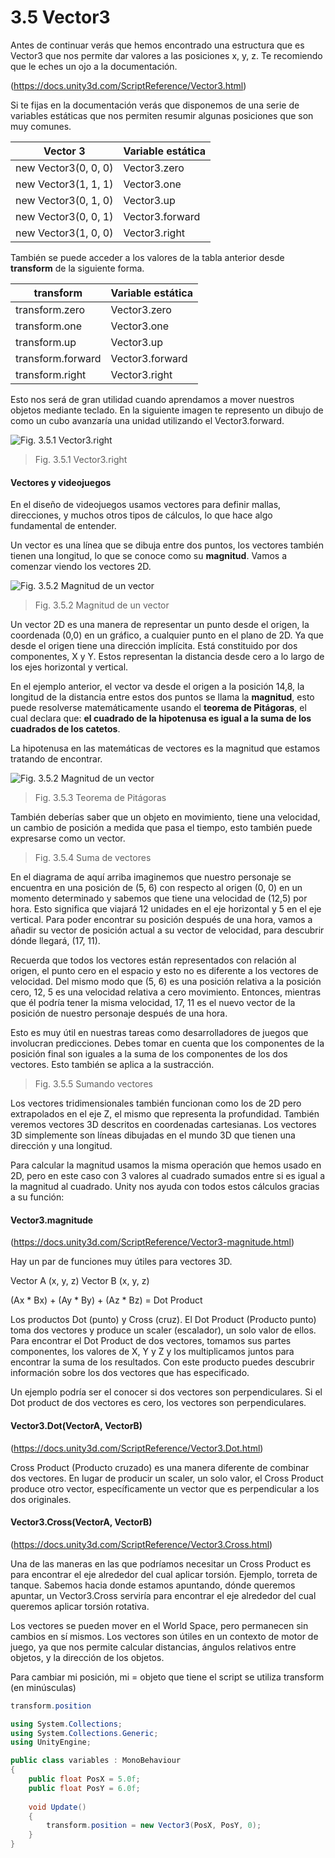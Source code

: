 # 3.5 Vector3
Antes de continuar verás que hemos encontrado una estructura que es Vector3 que nos permite dar valores a las posiciones x, y, z. Te recomiendo que le eches un ojo a la documentación.

(https://docs.unity3d.com/ScriptReference/Vector3.html)

Si te fijas en la documentación verás que disponemos de una serie de variables estáticas que nos permiten resumir algunas posiciones que son muy comunes.

| Vector 3 | Variable estática |
| ---------|-------------------|
| new Vector3(0, 0, 0) | Vector3.zero |   
| new Vector3(1, 1, 1) | Vector3.one |
| new Vector3(0, 1, 0) | Vector3.up |
| new Vector3(0, 0, 1) | Vector3.forward |
| new Vector3(1, 0, 0) | Vector3.right |

También se puede acceder a los valores de la tabla anterior desde **transform** de la siguiente forma.

| transform | Variable estática |
| ---------|-------------------|
| transform.zero | Vector3.zero |   
| transform.one | Vector3.one |
| transform.up | Vector3.up |
| transform.forward | Vector3.forward |
| transform.right | Vector3.right |

Esto nos será de gran utilidad cuando aprendamos a mover nuestros objetos mediante teclado. En la siguiente imagen te represento un dibujo de como un cubo avanzaría una unidad utilizando el Vector3.forward.

![Fig. 3.5.1 Vector3.right](https://github.com/jstleon/programacion-videojuegos/blob/main/03%20C%23%20con%20Unity/3.5%20Vector3/img/Fig_3.5.1_vector3.right.png)
> Fig. 3.5.1 Vector3.right

#### Vectores y videojuegos
En el diseño de videojuegos usamos vectores para definir mallas, direcciones, y muchos otros tipos de cálculos, lo que hace algo fundamental de entender.

Un vector es una línea que se dibuja entre dos puntos, los vectores también tienen una longitud, lo que se conoce como su **magnitud**. Vamos a comenzar viendo los vectores 2D.

![Fig. 3.5.2 Magnitud de un vector](https://github.com/jstleon/programacion-videojuegos/blob/main/03%20C%23%20con%20Unity/3.5%20Vector3/img/Fig_3.5.2_magnitud_vector.png)
> Fig. 3.5.2 Magnitud de un vector

Un vector 2D es una manera de representar un punto desde el origen, la coordenada (0,0) en un gráfico, a cualquier punto en el plano de 2D. Ya que desde el origen tiene una dirección implícita. Está constituido por dos componentes, X y Y. Estos representan la distancia desde cero a lo largo de los ejes horizontal y vertical.

En el ejemplo anterior, el vector va desde el origen a la posición 14,8, la longitud de la distancia entre estos dos puntos se llama la **magnitud**, esto puede resolverse matemáticamente usando el **teorema de Pitágoras**, el cual declara que: **el cuadrado de la hipotenusa es igual a la suma de los cuadrados de los catetos**.

La hipotenusa en las matemáticas de vectores es la magnitud que estamos tratando de encontrar.

![Fig. 3.5.2 Magnitud de un vector](https://github.com/jstleon/programacion-videojuegos/blob/main/03%20C%23%20con%20Unity/3.5%20Vector3/img/Fig_3.5.3_teorema-de-pitagoras.png)
> Fig. 3.5.3 Teorema de Pitágoras

También deberías saber que un objeto en movimiento, tiene una velocidad, un cambio de posición a medida que pasa el tiempo, esto también puede expresarse como un vector.

> Fig. 3.5.4 Suma de vectores

En el diagrama de aquí arriba imaginemos que nuestro personaje se encuentra en una posición de (5, 6) con respecto al origen (0, 0) en un momento determinado y sabemos que tiene una velocidad de (12,5) por hora. Esto significa que viajará 12 unidades en el eje horizontal y 5 en el eje vertical. Para poder encontrar su posición después de una hora, vamos a añadir su vector de posición actual a su vector de velocidad, para descubrir dónde llegará, (17, 11).

Recuerda que todos los vectores están representados con relación al origen, el punto cero en el espacio y esto no es diferente a los vectores de velocidad. Del mismo modo que (5, 6) es una posición relativa a la posición cero, 12, 5 es una velocidad relativa a cero movimiento. Entonces, mientras que él podría tener la misma velocidad, 17, 11 es el nuevo vector de la posición de nuestro personaje después de una hora.

Esto es muy útil en nuestras tareas como desarrolladores de juegos que involucran predicciones. Debes tomar en cuenta que los componentes de la posición final son iguales a la suma de los componentes de los dos vectores. Esto también se aplica a la sustracción.

> Fig. 3.5.5 Sumando vectores

Los vectores tridimensionales también funcionan como los de 2D pero extrapolados en el eje Z, el mismo que representa la profundidad. También veremos vectores 3D descritos en coordenadas cartesianas. Los vectores 3D simplemente son líneas dibujadas en el mundo 3D que tienen una dirección y una longitud.

Para calcular la magnitud usamos la misma operación que hemos usado en 2D, pero en este caso con 3 valores al cuadrado sumados entre si es igual a la magnitud al cuadrado. Unity nos ayuda con todos estos cálculos gracias a su función:

#### Vector3.magnitude

(https://docs.unity3d.com/ScriptReference/Vector3-magnitude.html)

Hay un par de funciones muy útiles para vectores 3D. 

Vector A (x, y, z)
Vector B (x, y, z)

(Ax * Bx) + (Ay * By) + (Az * Bz) = Dot Product

Los productos Dot (punto) y Cross (cruz). El Dot Product (Producto punto) toma dos vectores y produce un scaler (escalador), un solo valor de ellos. Para encontrar el Dot Product de dos vectores, tomamos sus partes componentes, los valores de X, Y y Z y los multiplicamos juntos para encontrar la suma de los resultados. Con este producto puedes descubrir información sobre los dos vectores que has especificado.

Un ejemplo podría ser el conocer si dos vectores son perpendiculares. Si el Dot product de dos vectores es cero, los vectores son perpendiculares.

#### Vector3.Dot(VectorA, VectorB)

(https://docs.unity3d.com/ScriptReference/Vector3.Dot.html)

Cross Product (Producto cruzado) es una manera diferente de combinar dos vectores. En lugar de producir un scaler, un solo valor, el Cross Product produce otro vector, específicamente un vector que es perpendicular a los dos originales.

#### Vector3.Cross(VectorA, VectorB)

(https://docs.unity3d.com/ScriptReference/Vector3.Cross.html)

Una de las maneras en las que podríamos necesitar un Cross Product es para encontrar el eje alrededor del cual aplicar torsión. Ejemplo, torreta de tanque. Sabemos hacia donde estamos apuntando, dónde queremos apuntar, un Vector3.Cross serviría para encontrar el eje alrededor del cual queremos aplicar torsión rotativa.

Los vectores se pueden mover en el World Space, pero permanecen sin cambios en sí mismos. Los vectores son útiles en un contexto de motor de juego, ya que nos permite calcular distancias, ángulos relativos entre objetos, y la dirección de los objetos.

Para cambiar mi posición, mi = objeto que tiene el script
se utiliza transform (en minúsculas) 

````C#
transform.position
````

````C#
using System.Collections;
using System.Collections.Generic;
using UnityEngine;

public class variables : MonoBehaviour
{
    public float PosX = 5.0f;
    public float PosY = 6.0f;
    
    void Update()
    {
        transform.position = new Vector3(PosX, PosY, 0);
    }
}


````



